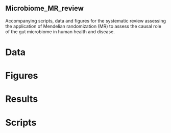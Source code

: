 ## Microbiome_MR_review
Accompanying scripts, data and figures for the systematic review assessing the application of Mendelian randomization (MR) to assess the causal role of the gut microbiome in human health and disease.

# Data

# Figures

# Results

# Scripts
